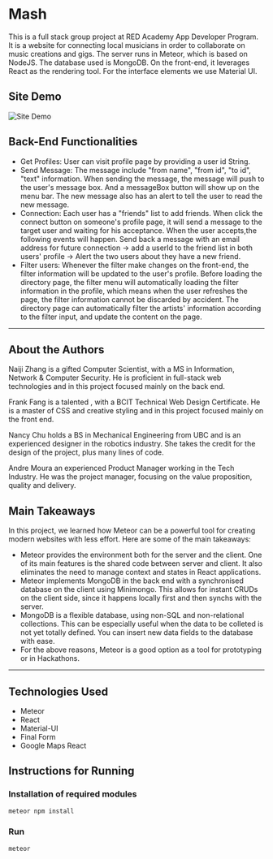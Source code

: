 # Mash

This is a full stack group project at RED Academy App Developer Program. It is a website for connecting local musicians in order to collaborate on music creations and gigs. The server runs in Meteor, which is based on NodeJS. The database used is MongoDB. On the front-end, it leverages React as the rendering tool. For the interface elements we use Material UI.

## Site Demo

![Site Demo](/public/images/site-demo.gif)

## Back-End Functionalities

- Get Profiles: User can visit profile page by providing a user id String.
- Send Message: The message include "from name", "from id", "to id", "text" information. When sending the message, the message will push to the user's message box. And a messageBox button will show up on the menu bar. The new message also has an alert to tell the user to read the new message.
- Connection: Each user has a "friends" list to add friends. When click the connect button on someone's profile page, it will send a message to the target user and waiting for his acceptance. When the user accepts,the following events will happen. Send back a message with an email address for future connection -> add a userId to the friend list in both users' profile -> Alert the two users about they have a new friend.
- Filter users: Whenever the filter make changes on the front-end, the filter information will be updated to the user's profile. Before loading the directory page, the filter menu will automatically loading the filter information in the profile, which means when the user refreshes the page, the filter information cannot be discarded by accident. The directory page can automatically filter the artists' information according to the filter input, and update the content on the page.

---

## About the Authors

Naiji Zhang is a gifted Computer Scientist, with a MS in Information, Network & Computer Security. He is proficient in full-stack web technologies and in this project focused mainly on the back end.

Frank Fang is a talented , with a BCIT Technical Web Design Certificate. He is a master of CSS and creative styling and in this project focused mainly on the front end.

Nancy Chu holds a BS in Mechanical Engineering from UBC and is an experienced designer in the robotics industry. She takes the credit for the design of the project, plus many lines of code.

Andre Moura an experienced Product Manager working in the Tech Industry. He was the project manager, focusing on the value proposition, quality and delivery.

## Main Takeaways

In this project, we learned how Meteor can be a powerful tool for creating modern websites with less effort. Here are some of the main takeaways:

- Meteor provides the environment both for the server and the client. One of its main features is the shared code between server and client. It also eliminates the need to manage context and states in React applications.
- Meteor implements MongoDB in the back end with a synchronised database on the client using Minimongo. This allows for instant CRUDs on the client side, since it happens locally first and then synchs with the server.
- MongoDB is a flexible database, using non-SQL and non-relational collections. This can be especially useful when the data to be colleted is not yet totally defined. You can insert new data fields to the database with ease.
- For the above reasons, Meteor is a good option as a tool for prototyping or in Hackathons.

---

## Technologies Used

- Meteor
- React
- Material-UI
- Final Form
- Google Maps React

## Instructions for Running

### Installation of required modules

```bash
meteor npm install
```

### Run

```bash
meteor
```
